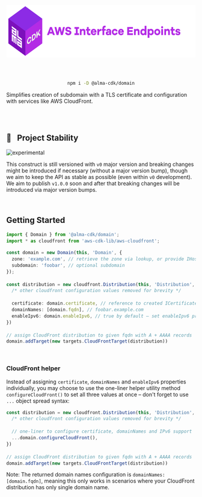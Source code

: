 <div align="center">
	<br/>
	<br/>
  <h1>
	<img height="140" src="assets/alma-cdk-domain.svg" alt="Alma CDK Domain" />
  <br/>
  <br/>
  </h1>

  ```sh
  npm i -D @alma-cdk/domain
  ```


  <div align="left">

  Simplifies creation of subdomain with a TLS certificate and configuration with services like AWS CloudFront.

  </div>
  <br/>
</div>


<br/>


## 🚧 &nbsp; Project Stability

![experimental](https://img.shields.io/badge/stability-experimental-yellow "Stability: Experimental")

This construct is still versioned with `v0` major version and breaking changes might be introduced if necessary (without a major version bump), though we aim to keep the API as stable as possible (even within `v0` development). We aim to publish `v1.0.0` soon and after that breaking changes will be introduced via major version bumps.


<br/>

## Getting Started

```ts
import { Domain } from '@alma-cdk/domain';
import * as cloudfront from 'aws-cdk-lib/aws-cloudfront';
```
```ts
const domain = new Domain(this, 'Domain', {
  zone: 'example.com', // retrieve the zone via lookup, or provide IHostedZone
  subdomain: 'foobar', // optional subdomain
});

const distribution = new cloudfront.Distribution(this, 'Distribution', {
  /* other cloudfront configuration values removed for brevity */

  certificate: domain.certificate, // reference to created ICertificate
  domainNames: [domain.fqdn], // foobar.example.com
  enableIpv6: domain.enableIpv6, // true by default – set enableIpv6 prop to false during new Domain()
})

// assign CloudFront distribution to given fqdn with A + AAAA records
domain.addTarget(new targets.CloudFrontTarget(distribution))
```

<br/>

### CloudFront helper

Instead of assigning `certificate`, `domainNames` and `enableIpv6` properties individually, you may choose to use the one-liner helper utility method `configureCloudFront()` to set all three values at once – don't forget to use `...` object spread syntax:

```ts
const distribution = new cloudfront.Distribution(this, 'Distribution', {
  /* other cloudfront configuration values removed for brevity */

  // one-liner to configure certificate, domainNames and IPv6 support
  ...domain.configureCloudFront(),
})

// assign CloudFront distribution to given fqdn with A + AAAA records
domain.addTarget(new targets.CloudFrontTarget(distribution))
```

Note: The returned domain names configuration is `domainNames: [domain.fqdn]`, meaning this only works in scenarios where your CloudFront distribution has only single domain name.
